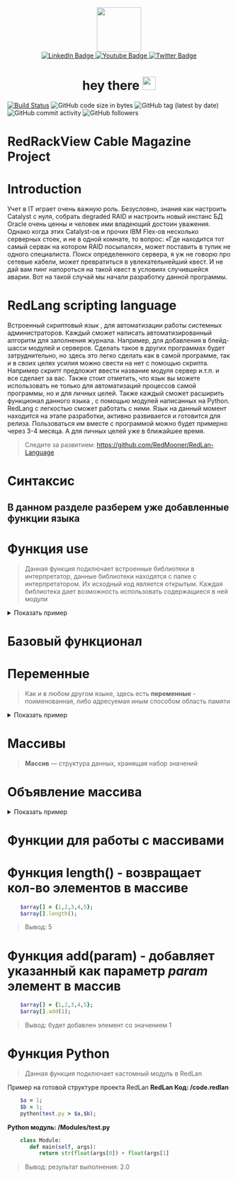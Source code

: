 <div id="header" align="center">
  <img src="https://media.giphy.com/media/M9gbBd9nbDrOTu1Mqx/giphy.gif" width="100"/>
  <div id="badges">
  <a href="your-linkedin-URL">
    <img src="https://img.shields.io/badge/LinkedIn-blue?style=for-the-badge&logo=linkedin&logoColor=white" alt="LinkedIn Badge"/>
  </a>
  <a href="your-youtube-URL">
    <img src="https://img.shields.io/badge/YouTube-red?style=for-the-badge&logo=youtube&logoColor=white" alt="Youtube Badge"/>
  </a>
  <a href="your-twitter-URL">
    <img src="https://img.shields.io/badge/Twitter-blue?style=for-the-badge&logo=twitter&logoColor=white" alt="Twitter Badge"/>
  </a>
</div>
<h1>
  hey there
  <img src="https://media.giphy.com/media/hvRJCLFzcasrR4ia7z/giphy.gif" width="30px"/>
</h1>
</div>

[![Build Status](https://travis-ci.org/joemccann/dillinger.svg?branch=master)](https://travis-ci.org/joemccann/dillinger)
![GitHub code size in bytes](https://img.shields.io/github/languages/code-size/RedMooner/RedLan-Language)
![GitHub tag (latest by date)](https://img.shields.io/github/v/tag/RedMooner/RedLan-Language?label=Last%20update%20tag)
![GitHub commit activity](https://img.shields.io/github/commit-activity/m/RedMooner/RedLan-Language)
![GitHub followers](https://img.shields.io/github/followers/RedMooner?style=social)
# RedRackView Cable Magazine Project
 # Introduction
 
Учет в IT играет очень важную роль. Безусловно, знания как настроить Catalyst с нуля, собрать degraded RAID и настроить новый инстанс БД Oracle очень ценны и человек ими владеющий достоин уважения. Однако когда этих Catalyst-ов и прочих IBM Flex-ов несколько серверных стоек, и не в одной комнате, то вопрос: «Где находится тот самый сервак на котором RAID посыпался», может поставить в тупик не одного специалиста. Поиск определенного сервера, я уж не говорю про сетевые кабели, может превратиться в увлекательнейший квест. И не дай вам пинг напороться на такой квест в условиях случившейся аварии. Вот на такой случай мы начали разработку данной программы.


# RedLang scripting language

Встроенный скриптовый язык , для автоматизации работы системных администраторов. Каждый сможет написать автоматизированный алгоритм для заполнения журнала. Например, для добавления в блейд-шасси  модулей и серверов. Сделать такое в других программах будет затруднительно, но здесь это легко сделать как в самой программе, так и в своих целях усилия можно свести на нет с помощью скрипта. Например скрипт предложит ввести название модуля сервер и.т.п. и все сделает за вас.
Также стоит отметить, что язык вы можете использовать не только для автоматизаций процессов самой программы, но и для личных целей. Также каждый сможет расширить функционал данного языка , с помощью модулей написанных на Python. RedLang с легкостью сможет работать с ними.
 Язык на данный момент находится на этапе разработки, активно развивается и готовится для релиза. Пользоваться им вместе с программой можно будет примерно через 3-4 месяца. А для личных целей уже в ближайшее время. 

> Следите за развитием: https://github.com/RedMooner/RedLan-Language

# Синтаксис

## В данном разделе разберем уже добавленные функции языка


 # Функция use

> Данная функция подключает встроенные библиотеки в интерпретатор, данные библиотеки находятся с папке с интерпретатором. Их исходный код является открытым. Каждая библиотека дает возможность использовать содержащиеся в ней модули
<details><summary>Показать пример</summary>
<p>

##### Пример
```ruby
    use os;
    createFile("filename.txt",some value);
```   
   Данный код, подключает библиотеку os и использует ее функцию createFile для создания файлов
   
</p>
</details>

   # Базовый функционал
# Переменные
> Как и в любом другом языке, здесь есть **переменные** - поименованная, либо адресуемая иным способом область памяти

<details><summary>Показать пример</summary>
<p>

##### Пример
```ruby
    $variable = Hello World;
```
   Данный код, создает переменную с именем variable и значением Hello World
   
</p>
</details>

# Массивы
> **Массив** — структура данных, хранящая набор значений

# Объявление массива
<details><summary>Показать пример</summary>
<p>

##### Пример
```ruby
    $array[] = {1,2,3,4,5};
```
Данный код объявляет массив с названием array с пятью элементами 1,2,3,4,5
</p>
</details>

# Функции для работы с массивами

# Функция **length()** - возвращает кол-во элементов в массиве
```ruby
    $array[] = {1,2,3,4,5};
    $array[].length();
```
   >Вывод: 5
   
# Функция **add(param)** - добавляет указанный как параметр *param* элемент в массив
```ruby
    $array[] = {1,2,3,4,5};
    $array[].add(1);
```
   > Вывод: будет добавлен элемент со значением 1
   
# Функция Python
> Данная функция подключает кастомный модуль в RedLan

Пример на готовой структуре проекта RedLan
**RedLan Код: /code.redlan** 
```ruby
	$a = 1;
	$b = 1;
	python(test.py > $a,$b);
```
**Python модуль: /Modules/test.py**
```python
    class Module:
       def main(self, args):
          return str(float(args[0]) + float(args[1]
```
> Вывод: результат выполнения: 2.0




